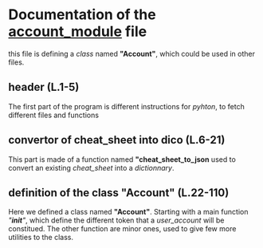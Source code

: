 # Documentation of the [account_module](../modules/account_module.py) file
this file is defining a *class* named **"Account"**, which could be used in other files.
## header (L.1-5)
The first part of the program is different instructions for *pyhton*, to fetch different files and functions
## convertor of cheat_sheet into dico (L.6-21)
This part is made of a function named **"cheat_sheet_to_json** used to convert an existing *cheat_sheet* into a *dictionnary*.
## definition of the class "Account" (L.22-110)
Here we defined a class named **"Account"**. Starting with a main function  *"___init___"*, which define the different token that a *user_account* will be constitued.
The other function are minor ones, used to give few more utilities to the class.
